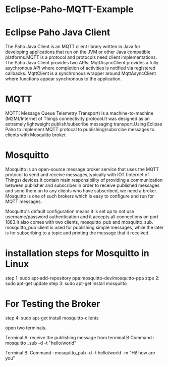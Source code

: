 # Eclipse-Paho-MQTT-Example

# Eclipse Paho Java Client

The Paho Java Client is an MQTT client library written in Java for developing applications that run on the JVM or other Java compatible platforms.MQTT is a protocol and protocols need client implementations.
The Paho Java Client provides two APIs: MqttAsyncClient provides a fully asychronous API where completion of activities is notified via registered callbacks. MqttClient is a synchronous wrapper around MqttAsyncClient where functions appear synchronous to the application.

# MQTT

MQTT( Message Queue Telemetry Transport)  is a machine-to-machine (M2M)/Internet of Things connectivity protocol.It was designed as an extremely lightweight publish/subscribe messaging transport.Using Eclipse Paho to implement MQTT protocal to publishing/subsrcibe messages to clients with Mosquitto broker.

# Mosquitto

Mosquitto is an open-source message broker service that uses the MQTT protocol to send and receive messages,typically with IOT (Internet of Things) devices.It contain main responsibility of providing a communication between publisher and subscriber.In order to receive published messages and send them on to any clients who have subscribed, we need a broker. Mosquitto is one of such brokers which is easy to configure and run for MQTT messages.

Mosquitto's default configuration means it is set up to not use username/password authentication and it accepts all connections on port 1883.It also comes with two clients, mosquitto_pub and mosquitto_sub. mosquitto_pub client is used for publishing simple messages, while the later is for subscribing to a topic and printing the message that it received.

# installation steps for Mosquitto in Linux

step 1: sudo apt-add-repository ppa:mosquitto-dev/mosquitto-ppa
stpe 2: sudo apt-get update
step 3: sudo apt-get install mosquitto

# For Testing the Broker

step 4: sudo apt-get install mosquitto-clients

open two terminals.

Terminal A: receive the publishing message from terminal B
Command : mosquitto _sub -d -t "hello/world"

Terminal B:
Command : mosquitto_pub -d -t hello/world -m "Hi! how are you"
